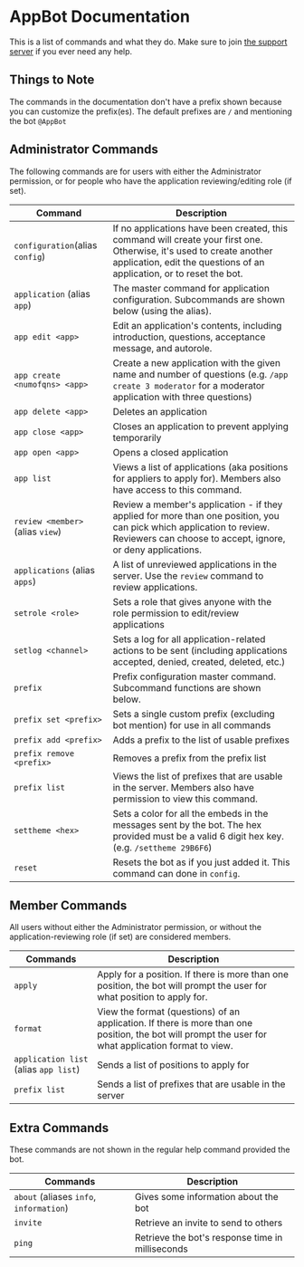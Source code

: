 # AppBot Documentation
This is a list of commands and what they do. Make sure to join [the support server](https://bit.ly/appbot-help) if you ever need any help.

## Things to Note
The commands in the documentation don't have a prefix shown because you can customize the prefix(es). The default prefixes are `/` and mentioning the bot `@AppBot`
## Administrator Commands
The following commands are for users with either the Administrator permission, or for people who have the application reviewing/editing role (if set).

|  Command | Description  |
| -------------------- | ------------ |
| `configuration`(alias `config`)  | If no applications have been created, this command will create your first one. Otherwise, it's used to create another application, edit the questions of an application, or to reset the bot. |
| `application`  (alias `app`) |  The master command for application configuration. Subcommands are shown below (using the alias).  |
| `app edit <app>`  |  Edit an application's contents, including introduction, questions, acceptance message, and autorole. |
| `app create <numofqns> <app>`  |  Create a new application with the given name and number of questions (e.g. `/app create 3 moderator` for a moderator application with three questions) |
| `app delete <app>`  | Deletes an application |
| `app close <app>`  | Closes an application to prevent applying temporarily |
| `app open <app>`  | Opens a closed application |
| `app list`  | Views a list of applications (aka positions for appliers to apply for). Members also have access to this command.  |
| `review <member> `(alias `view`)  | Review a member's application - if they applied for more than one position, you can pick which application to review. Reviewers can choose to accept, ignore, or deny applications.  |
| `applications` (alias `apps`)  |  A list of unreviewed applications in the server. Use the `review` command to review applications. |
| `setrole <role>`  | Sets a role that gives anyone with the role permission to edit/review applications |
| `setlog <channel>`  | Sets a log for all application-related actions to be sent (including applications accepted, denied, created, deleted, etc.) |
| `prefix `  |  Prefix configuration master command. Subcommand functions are shown below. |
| `prefix set <prefix>`  | Sets a single custom prefix (excluding bot mention) for use in all commands  |
| `prefix add <prefix>`  | Adds a prefix to the list of usable prefixes  |
| `prefix remove <prefix> `  | Removes a prefix from the prefix list  |
| `prefix list` | Views the list of prefixes that are usable in the server. Members also have permission to view this command. |
| `settheme <hex>` | Sets a color for all the embeds in the messages sent by the bot. The hex provided must be a valid 6 digit hex key. (e.g. `/settheme 29B6F6`) |
| `reset` | Resets the bot as if you just added it. This command can done in `config`. |

## Member Commands
All users without either the Administrator permission, or without the application-reviewing role (if set) are considered members.

| Commands | Description |
|----|--|
| `apply` | Apply for a position. If there is more than one position, the bot will prompt the user for what position to apply for. |
| `format` | View the format (questions) of an application. If there is more than one position, the bot will prompt the user for what application format to view. |
| `application list` (alias `app list`) | Sends a list of positions to apply for |
| `prefix list` | Sends a list of prefixes that are usable in the server |

## Extra Commands
These commands are not shown in the regular help command provided the bot.

| Commands  | Description |
| ------------ | ------------ |
| `about` (aliases `info`, `information`)  | Gives some information about the bot  |
| `invite` | Retrieve an invite to send to others |
| `ping`  | Retrieve the bot's response time in milliseconds |
